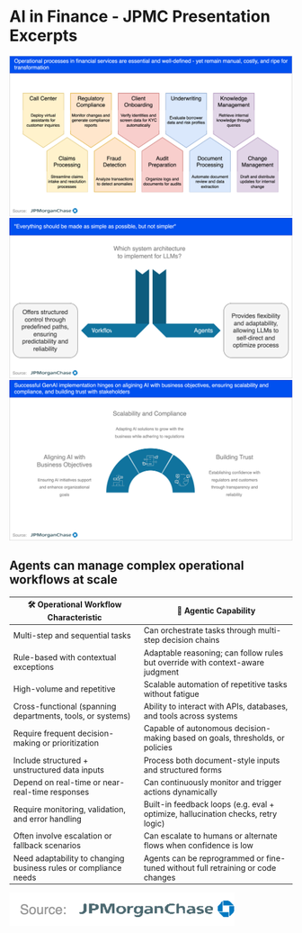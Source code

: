 
# AI in Finance - JPMC Presentation Excerpts

![s1](./operational-processes-finance-s1.svg)
![s1](./operational-processes-finance-s2.svg)
![s1](./operational-processes-finance-s3.svg)


## Agents can manage complex operational workflows at scale

| 🛠 Operational Workflow Characteristic                                 | 🤖 Agentic Capability                                                                 |
|------------------------------------------------------------------------|----------------------------------------------------------------------------------------|
| Multi-step and sequential tasks                                        | Can orchestrate tasks through multi-step decision chains                               |
| Rule-based with contextual exceptions                                 | Adaptable reasoning; can follow rules but override with context-aware judgment         |
| High-volume and repetitive                                             | Scalable automation of repetitive tasks without fatigue                                |
| Cross-functional (spanning departments, tools, or systems)            | Ability to interact with APIs, databases, and tools across systems                     |
| Require frequent decision-making or prioritization                    | Capable of autonomous decision-making based on goals, thresholds, or policies          |
| Include structured + unstructured data inputs                         | Process both document-style inputs and structured forms                                |
| Depend on real-time or near-real-time responses                       | Can continuously monitor and trigger actions dynamically                               |
| Require monitoring, validation, and error handling                    | Built-in feedback loops (e.g. eval + optimize, hallucination checks, retry logic)      |
| Often involve escalation or fallback scenarios                        | Can escalate to humans or alternate flows when confidence is low                       |
| Need adaptability to changing business rules or compliance needs      | Agents can be reprogrammed or fine-tuned without full retraining or code changes       |

![jpmc](./source.svg)
